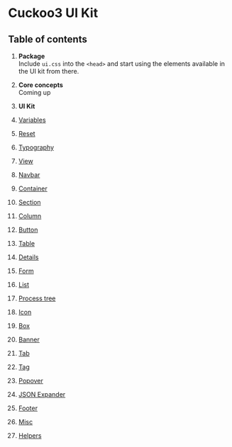 # Cuckoo3 UI Kit

## Table of contents

1. **Package**  
Include `ui.css` into the `<head>` and start using the elements available in the
UI kit from there.

2. **Core concepts**  
Coming up

3. **UI Kit**  
  1. [Variables](ui-kit/var.md)
  2. [Reset](ui-kit/reset.md)
  3. [Typography](ui-kit/typography.md)
  4. [View](ui-kit/view.md)
  5. [Navbar](ui-kit/navbar.md)
  6. [Container](ui-kit/container.md)
  7. [Section](ui-kit/section.md)
  8. [Column](ui-kit/column.md)
  9. [Button](ui-kit/button.md)
  10. [Table](ui-kit/table.md)
  11. [Details](ui-kit/details.md)
  12. [Form](ui-kit/form.md)
  13. [List](ui-kit/list.md)
  14. [Process tree](ui-kit/process-tree.md)
  15. [Icon](ui-kit/icon.md)
  16. [Box](ui-kit/box.md)
  17. [Banner](ui-kit/banner.md)
  18. [Tab](ui-kit/tab.md)
  19. [Tag](ui-kit/tag.md)
  20. [Popover](ui-kit/popover.md)
  21. [JSON Expander](ui-kit/json-expander.md)
  22. [Footer](ui-kit/footer.md)
  23. [Misc](ui-kit/misc.md)
  24. [Helpers](ui-kit/helpers.md)
